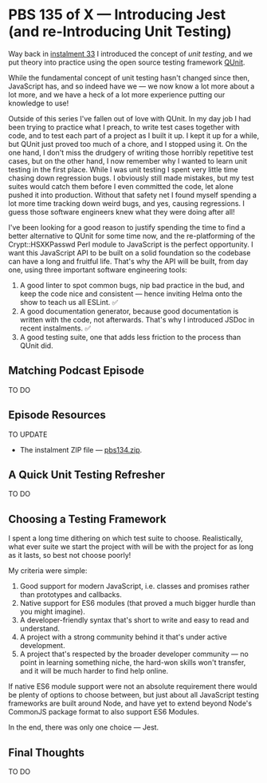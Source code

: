 # PBS 135 of X — Introducing Jest (and re-Introducing Unit Testing)

Way back in [instalment 33](./pbs33) I introduced the concept of *unit testing*, and we put theory into practice using the open source testing framework [QUnit](http://qunitjs.com/).

While the fundamental concept of unit testing hasn't changed since then, JavaScript has, and so indeed have we — we now know a lot more about a lot more, and we have a heck of a lot more experience putting our knowledge to use!

Outside of this series I've fallen out of love with QUnit. In my day job I had been trying to practice what I preach, to write test cases together with code, and to test each part of a project as I built it up. I kept it up for a while, but QUnit just proved too much of a chore, and I stopped using it. On the one hand, I don't miss the drudgery of writing those horribly repetitive test cases, but on the other hand, I now remember why I wanted to learn unit testing in the first place. While I was unit testing I spent very little time chasing down regression bugs. I obviously still made mistakes, but my test suites would catch them before I even committed the code, let alone pushed it into production. Without that safety net I found myself spending a lot more time tracking down weird bugs, and yes, causing regressions. I guess those software engineers knew what they were doing after all!

I've been looking for a good reason to justify spending the time to find a better alternative to QUnit for some time now, and the re-platforming of the Crypt::HSXKPasswd Perl module to JavaScript is the perfect opportunity. I want this JavaScript API to be built on a solid foundation so the codebase can have a long and fruitful life. That's why the API will be built, from day one, using three important software engineering tools:

1. A good linter to spot common bugs, nip bad practice in the bud, and keep the code nice and consistent — hence inviting Helma onto the show to teach us all ESLint. ✅
2. A good documentation generator, because good documentation is written with the code, not afterwards. That's why I introduced JSDoc in recent instalments. ✅
3. A good testing suite, one that adds less friction to the process than QUnit did.


## Matching Podcast Episode

TO DO

## Episode Resources

TO UPDATE

* The instalment ZIP file — [pbs134.zip](https://github.com/bartificer/programming-by-stealth/raw/master/instalmentZips/pbs134.zip).

## A Quick Unit Testing Refresher

TO DO

## Choosing a Testing Framework

I spent a long time dithering on which test suite to choose. Realistically, what ever suite we start the project with will be with the project for as long as it lasts, so best not choose poorly!

My criteria were simple:

1. Good support for modern JavaScript, i.e. classes and promises rather than prototypes and callbacks.
2. Native support for ES6 modules (that proved a much bigger hurdle than you might imagine).
3. A developer-friendly syntax that's short to write and easy to read and understand.
4. A project with a strong community behind it that's under active development.
5. A project that's respected by the broader developer community — no point in learning something niche, the hard-won skills won't transfer, and it will be much harder to find help online.

If native ES6 module support were not an absolute requirement there would be plenty of options to choose between, but just about all JavaScript testing frameworks are built around Node, and have yet to extend beyond Node's CommonJS package format to also support ES6 Modules.

In the end, there was only one choice — Jest.

## Final Thoughts

TO DO